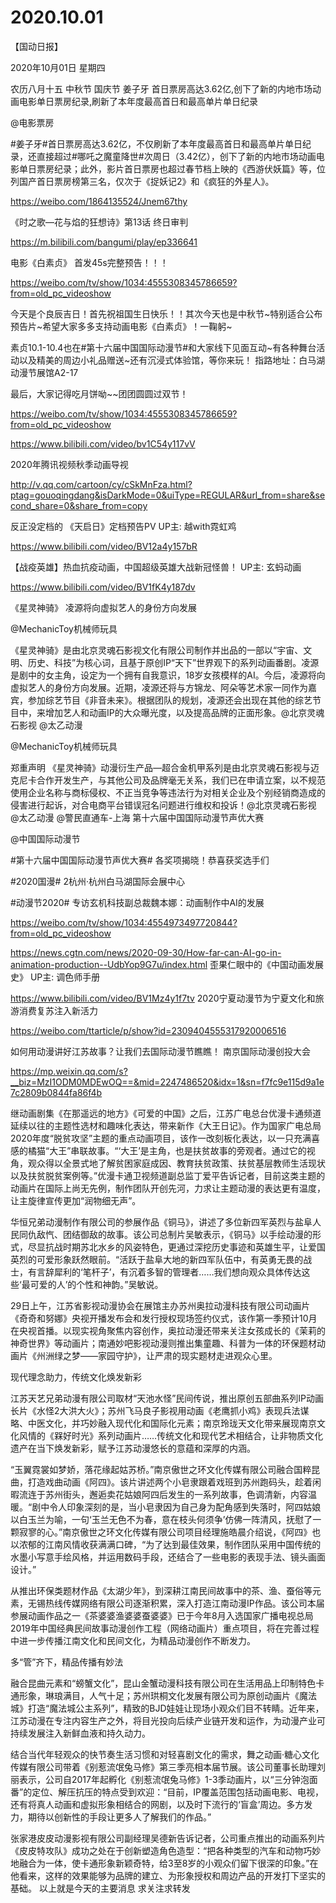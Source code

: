# 2020.10.01




【国动日报】

2020年10月01日  星期四

农历八月十五  中秋节 国庆节
 姜子牙 首日票房高达3.62亿,创下了新的内地市场动画电影单日票房纪录,刷新了本年度最高首日和最高单片单日纪录

@电影票房                

#姜子牙#首日票房高达3.62亿，不仅刷新了本年度最高首日和最高单片单日纪录，还直接超过#哪吒之魔童降世#次周日（3.42亿），创下了新的内地市场动画电影单日票房纪录；此外，影片首日票房也超过春节档上映的《西游伏妖篇》等，位列国产首日票房榜第三名，仅次于《捉妖记2》和《疯狂的外星人》。

https://weibo.com/1864135524/Jnem67thy



《时之歌—花与焰的狂想诗》第13话 终日审判

https://m.bilibili.com/bangumi/play/ep336641



 电影《白素贞》 首发45s完整预告！！！

https://weibo.com/tv/show/1034:4555308345786659?from=old_pc_videoshow

今天是个良辰吉日！首先祝祖国生日快乐！！其次今天也是中秋节~特别适合公布预告片~希望大家多多支持动画电影《白素贞》！一鞠躬~

素贞10.1-10.4也在#第十六届中国国际动漫节#和大家线下见面互动~有各种舞台活动以及精美的周边小礼品赠送~还有沉浸式体验馆，等你来玩！
指路地址：白马湖动漫节展馆A2-17

最后，大家记得吃月饼呦~~团团圆圆过双节！

https://weibo.com/tv/show/1034:4555308345786659?from=old_pc_videoshow

https://www.bilibili.com/video/bv1C54y117vV



2020年腾讯视频秋季动画导视

http://v.qq.com/cartoon/cy/cSkMnFza.html?ptag=gouoqingdang&isDarkMode=0&uiType=REGULAR&url_from=share&second_share=0&share_from=copy

反正没定档的
《天启日》定档预告PV UP主: 越with霓虹鸡

https://www.bilibili.com/video/BV12a4y157bR


【战疫英雄】热血抗疫动画，中国超级英雄大战新冠怪兽！ UP主: 玄蚂动画

https://www.bilibili.com/video/BV1fK4y187dv



《星灵神骑》 凌源将向虚拟艺人的身份方向发展

@MechanicToy机械师玩具                            

《星灵神骑》是由北京灵魂石影视文化有限公司制作并出品的一部以“宇宙、文明、历史、科技”为核心词，且基于原创IP“天下”世界观下的系列动画番剧。凌源是剧中的女主角，设定为一个拥有自我意识，18岁女孩模样的AI。今后，凌源将向虚拟艺人的身份方向发展。近期，凌源还将与方锦龙、阿朵等艺术家一同作为嘉宾，参加综艺节目《非音未来》。根据团队的规划，凌源还会出现在其他的综艺节目中，来增加艺人和动画IP的大众曝光度，以及提高品牌的正面形象。@北京灵魂石影视 @太乙动漫



@MechanicToy机械师玩具                            

郑重声明
《星灵神骑》动漫衍生产品—超合金机甲系列是由北京灵魂石影视与迈克尼卡合作开发生产，与其他公司及品牌毫无关系，我们已在申请立案，以不规范使用企业名称与商标侵权、不正当竞争等违法行为对相关企业及个别经销商造成的侵害进行起诉，对合电商平台错误冠名问题进行维权和投诉！@北京灵魂石影视 @太乙动漫 @警民直通车-上海
第十六届中国国际动漫节声优大赛

@中国国际动漫节

#第十六届中国国际动漫节声优大赛# 各奖项揭晓！恭喜获奖选手们

#2020国漫# 2杭州·杭州白马湖国际会展中心                                                            



#动漫节2020# 专访玄机科技副总裁魏本娜：动画制作中AI的发展

https://weibo.com/tv/show/1034:4554973497720844?from=old_pc_videoshow

https://news.cgtn.com/news/2020-09-30/How-far-can-AI-go-in-animation-production--UdbYop9G7u/index.html
歪果仁眼中的《中国动画发展史》 UP主: 调色师手册

https://www.bilibili.com/video/BV1Mz4y1f7tv
2020宁夏动漫节为宁夏文化和旅游消费复苏注入新活力

https://weibo.com/ttarticle/p/show?id=2309404555317920006516


如何用动漫讲好江苏故事？让我们去国际动漫节瞧瞧！
南京国际动漫创投大会

https://mp.weixin.qq.com/s?__biz=MzI1ODM0MDEwOQ==&mid=2247486520&idx=1&sn=f7fc9e115d9a1e7c2809b0844fa86f4b

继动画剧集《在那遥远的地方》《可爱的中国》之后，江苏广电总台优漫卡通频道延续以往的主题性选材和趣味化表达，带来新作《大王日记》。作为国家广电总局2020年度“脱贫攻坚”主题的重点动画项目，该作一改刻板化表达，以一只充满喜感的橘猫“大王”串联故事。“‘大王’是主角，也是扶贫故事的旁观者。通过它的视角，观众得以全景式地了解贫困家庭成因、教育扶贫政策、扶贫基层教师生活现状以及扶贫脱贫案例等。”优漫卡通卫视频道副总监丁爱平告诉记者，目前这类主题的动画片在国际上尚无先例，制作团队开创先河，力求让主题动漫的表达更有温度，让主旋律宣传更加“润物细无声”。

华恒兄弟动漫制作有限公司的参展作品《铜马》，讲述了多位新四军英烈与盐阜人民同仇敌忾、团结御敌的故事。该公司总制片吴敏表示，《铜马》以手绘动漫的形式，尽显抗战时期苏北水乡的风姿特色，更通过深挖历史事迹和英雄生平，让爱国英烈的可爱形象跃然眼前。“活跃于盐阜大地的新四军队伍中，有英勇无畏的战士，有言辞犀利的‘笔杆子’，有沉着多智的管理者……我们想向观众具体传达这些‘最可爱的人’的个性和神韵。”吴敏说。

29日上午，江苏省影视动漫协会在展馆主办苏州奥拉动漫科技有限公司动画片《奇奇和努娜》央视开播发布会和发行授权现场签约仪式，该作第一季预计10月在央视首播。以现实视角聚焦内容创作，奥拉动漫还带来关注女孩成长的《茉莉的神奇世界》等动画片；南通妙吧影视动漫则推出集童趣、科普为一体的环保题材动画片《州洲绿之梦——家园守护》，让严肃的现实题材走进观众心里。

现代理念助力，传统文化焕发新彩

江苏天艺兄弟动漫有限公司取材“天池水怪”民间传说，推出原创五部曲系列IP动画长片《水怪2大洪大火》；苏州飞马良子影视用动画《老鹰抓小鸡》表现兵法谋略、中医文化，并巧妙融入现代化和国际化元素；南京玲珑天文化带来展现南京文化风情的《槑好时光》系列动画片……传统文化和现代艺术相结合，让非物质文化遗产在当下焕发新彩，赋予江苏动漫悠长的意蕴和深厚的内涵。

“玉翼霓裳如梦娇，落花缘起姑苏桥。”南京傲世之环文化传媒有限公司融合国粹昆曲，打造戏曲动画《阿四》。该片讲述两个小皂隶跟着戏班到苏州跑码头，趁着闲暇流连于苏州街头，邂逅卖花姑娘阿四后发生的一系列故事，色调清新，内容温暖。“剧中令人印象深刻的是，当小皂隶因为自己身为配角感到失落时，阿四姑娘以白玉兰为喻，一句‘玉兰无色不为春，意在枝头何须争’仿佛一阵清风，抚慰了一颗寂寥的心。”南京傲世之环文化传媒有限公司项目经理施皓晨介绍说，《阿四》也以浓郁的江南风情收获满满口碑，“为了达到最佳效果，制作团队采用中国传统的水墨小写意手绘风格，并运用数码手段，还结合了一些电影的表现手法、镜头画面设计。”

从推出环保类题材作品《太湖少年》，到深耕江南民间故事中的茶、渔、蚕俗等元素，无锡热线传媒网络有限公司逐渐积累，深入打造江南动漫IP作品。该公司本届参展动画作品之一《茶婆婆渔婆婆蚕婆婆》已于今年8月入选国家广播电视总局2019年中国经典民间故事动漫创作工程（网络动画片）重点项目，将在完善过程中进一步传播江南文化和民间文化，为精品动漫创作不断发力。

多“管”齐下，精品传播有妙法

融合昆曲元素和“螃蟹文化”，昆山金蟹动漫科技有限公司在生活用品上印制特色卡通形象，琳琅满目，人气十足；苏州珙桐文化发展有限公司为原创动画片《魔法城》打造“魔法城公主系列”，精致的BJD娃娃让现场小观众们目不转睛。近年来，江苏动漫在专注内容生产之外，将目光投向后续产业链开发和运作，为动漫产业可持续发展注入新鲜血液和持久动力。

结合当代年轻观众的快节奏生活习惯和对轻喜剧文化的需求，舞之动画·糖心文化传媒有限公司带着《别惹流氓兔马修》第三季亮相本届节展。该公司董事长助理刘丽表示，公司自2017年起孵化《别惹流氓兔马修》1-3季动画片，以“三分钟泡面番”的定位、解压抗压的特点受到欢迎：“目前，IP覆盖范围包括动画电影、电视，还有将真人动画和虚拟形象相结合的网剧，以及时下流行的‘盲盒’周边。多方发力，期待以创新性的手段让更多人了解我们的作品。”

张家港皮皮动漫影视有限公司副经理吴德新告诉记者，公司重点推出的动画系列片《皮皮特攻队》成功之处在于创新塑造角色造型：“把各种类型的汽车和动物巧妙地融合为一体，使卡通形象新颖奇特，给3至8岁的小观众们留下很深的印象。”在他看来，这样的效果能够为品牌的建立、为形象授权和周边产品的开发打下坚实的基础。
以上就是今天的主要消息
求关注求转发




